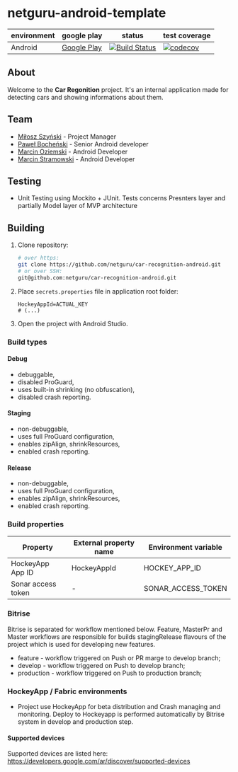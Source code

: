 <!-- 
    Couple of points about editing:
    
    1. Keep it SIMPLE.
    2. Refer to reference docs and other external sources when possible.
    3. Remember that the file must be useful for new / external developers, and stand as a documentation basis on its own.
    4. Try to make it as informative as possible.
    5. Do not put data that can be easily found in code.
    6. Include this file on ALL branches.
-->

<!-- Put your project's name -->
# netguru-android-template

<!-- METADATA -->
<!-- Add links to JIRA, Google Drive, mailing list and other relevant resources -->
<!-- Add links to CI configs with build status and deployment environment, e.g.: -->
| environment | google play           | status             | test coverage |
|-------------|-----------------------|--------------------|---------------|
| Android     | [Google Play](https://play.google.com/store/apps/details?id=co.netguru.android.carrecognition) | [![Build Status](https://app.bitrise.io/app/9daec990ebe15a1e/status.svg?token=gGmNVn-KF3WX1axova7c3A&branch=master)](https://app.bitrise.io/app/9daec990ebe15a1e) | [![codecov](https://codecov.io/gh/netguru/car-recognition-android/branch/master/graph/badge.svg?token=1GVnGdZt3A)](https://codecov.io/gh/netguru/car-recognition-android) |
<!--- If applies, add link to app on Google Play -->

## About
Welcome to the **Car Regonition** project. It's an internal application made for detecting cars and showing informations about them.

## Team

* [Miłosz Szyński](mailto:milosz.szynski@netguru.pl) - Project Manager
* [Paweł Bocheński](mailto:pawel.bochenski@netguru.pl) - Senior Android developer
* [Marcin Oziemski](mailto:marcin.oziemski@netguru.pl) - Android Developer
* [Marcin Stramowski](mailto:pawel.bochenski@netguru.pl) - Android Developer

## Testing
<!-- Describe the project's testing methodology -->
<!-- Examples: TDD? Using Espresso for views? What parts must be tested? etc -->
 - Unit Testing using Mockito + JUnit. Tests concerns Presnters layer and partially Model layer of MVP architecture

## Building
<!-- Aim to explain the process so that any new or external developer not familiar with the project can perform build and deploy -->

1. Clone repository:

	```bash
	# over https:
	git clone https://github.com/netguru/car-recognition-android.git
	# or over SSH:
	git@github.com:netguru/car-recognition-android.git
	```
2. Place `secrets.properties` file in application root folder:
   ```
   HockeyAppId=ACTUAL_KEY
   # (...)
   ```  
3. Open the project with Android Studio.

### Build types

#### Debug
 - debuggable,
 - disabled ProGuard,
 - uses built-in shrinking (no obfuscation),
 - disabled crash reporting.
 
#### Staging
 - non-debuggable,
 - uses full ProGuard configuration,
 - enables zipAlign, shrinkResources,
 - enabled crash reporting.
 
#### Release
 - non-debuggable,
 - uses full ProGuard configuration,
 - enables zipAlign, shrinkResources,
 - enabled crash reporting.

### Build properties
<!-- List all build properties that have to be supplied, including secrets. Describe the method of supplying them, both on local builds and CI -->

| Property             | External property name | Environment variable |
|----------------------|------------------------|----------------------|
| HockeyApp App ID     | HockeyAppId            | HOCKEY_APP_ID        |
| Sonar access token   | -                      | SONAR_ACCESS_TOKEN   |

### Bitrise
<!-- Describe the Continuous Integration process: Bitrise workflows, global configs etc. -->
 Bitrise is separated for workflow mentioned below. Feature, MasterPr and Master workflows are responsible for builds stagingRelease flavours of the project which is used for developing new features.
 - feature - workflow triggered on Push or PR marge to develop branch;
 - develop - workflow triggered on Push to develop branch;
 - production - workflow triggered on Push to production branch;

### HockeyApp / Fabric environments
<!-- Describe the deployment channels -->
 - Project use HockeyApp for beta distribution and Crash managing and monitoring. Deploy to Hockeyapp is performed automatically by Bitrise system in develop and production step.

#### Supported devices
Supported devices are listed here: https://developers.google.com/ar/discover/supported-devices 
